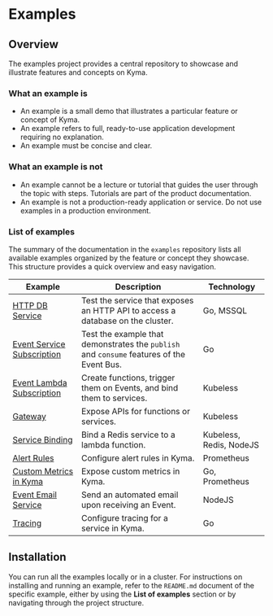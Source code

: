 # Examples

## Overview

The examples project provides a central repository to showcase and illustrate features and concepts on Kyma.

### What an example is

- An example is a small demo that illustrates a particular feature or concept of Kyma.
- An example refers to full, ready-to-use application development requiring no explanation.
- An example must be concise and clear.

### What an example is not

- An example cannot be a lecture or tutorial that guides the user through the topic with steps. Tutorials are part of the product documentation.
- An example is not a production-ready application or service. Do not use examples in a production environment.

### List of examples

The summary of the documentation in the `examples` repository lists all available examples organized by the feature or concept they showcase. This structure provides a quick overview and easy navigation.

<!-- NOTE: The table with examples is also available in the "kyma" repository. Whenever you update the table, modify this document accordingly: https://github.com/kyma-project/kyma/blob/master/docs/kyma/docs/12-01-try-out-kyma.md. -->

| Example | Description | Technology |
|---|---|---|
| [HTTP DB Service](http-db-service/README.md) | Test the service that exposes an HTTP API to access a database on the cluster. | Go, MSSQL |
| [Event Service Subscription](event-subscription/service/README.md) | Test the example that demonstrates the `publish` and `consume` features of the Event Bus. | Go |
| [Event Lambda Subscription](event-subscription/lambda/README.md) | Create functions, trigger them on Events, and bind them to services.  | Kubeless |
| [Gateway](gateway/README.md) | Expose APIs for functions or services.  | Kubeless |
| [Service Binding](service-binding/lambda/README.md) | Bind a Redis service to a lambda function. | Kubeless, Redis, NodeJS |
| [Alert Rules](monitoring-alert-rules/README.md) | Configure alert rules in Kyma.  | Prometheus |
| [Custom Metrics in Kyma](monitoring-custom-metrics/README.md) | Expose custom metrics in Kyma.  | Go, Prometheus |
| [Event Email Service](event-email-service/README.md) | Send an automated email upon receiving an Event.  | NodeJS |
| [Tracing](tracing/README.md) | Configure tracing for a service in Kyma. | Go |

## Installation

You can run all the examples locally or in a cluster. For instructions on installing and running an example, refer to the `README.md` document of the specific example, either by using the **List of examples** section or by navigating through the project structure.

